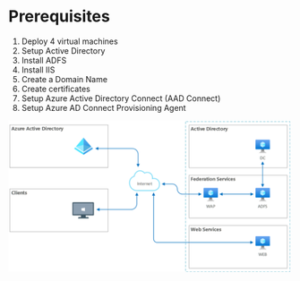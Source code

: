 # Prerequisites

1. Deploy 4 virtual machines
2. Setup Active Directory
3. Install ADFS
4. Install IIS
5. Create a Domain Name
6. Create certificates
7. Setup Azure Active Directory Connect (AAD Connect)
8. Setup Azure AD Connect Provisioning Agent

![Overview](/img/Lab-Overview.png)